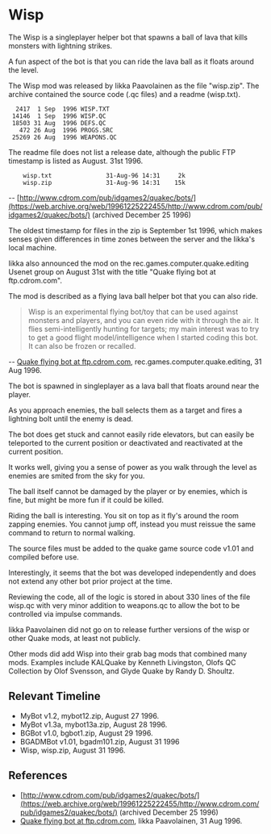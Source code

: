 # Wisp

The Wisp is a singleplayer helper bot that spawns a ball of lava that kills monsters with lightning strikes.

A fun aspect of the bot is that you can ride the lava ball as it floats around the level.

The Wisp mod was released by Iikka Paavolainen as the file "wisp.zip". The archive contained the source code (.qc files) and a readme (wisp.txt).

```
  2417  1 Sep  1996 WISP.TXT
 14146  1 Sep  1996 WISP.QC
 18503 31 Aug  1996 DEFS.QC
   472 26 Aug  1996 PROGS.SRC
 25269 26 Aug  1996 WEAPONS.QC
```

The readme file does not list a release date, although the public FTP timestamp is listed as August. 31st 1996.

```
	wisp.txt               31-Aug-96 14:31     2k
	wisp.zip               31-Aug-96 14:31    15k
```

-- [http://www.cdrom.com/pub/idgames2/quakec/bots/](https://web.archive.org/web/19961225222455/http://www.cdrom.com/pub/idgames2/quakec/bots/) (archived December 25 1996)

The oldest timestamp for files in the zip is September 1st 1996, which makes senses given differences in time zones between the server and the Iikka's local machine.

Iikka also announced the mod on the rec.games.computer.quake.editing Usenet group on August 31st with the title "Quake flying bot at ftp.cdrom.com".

The mod is described as a flying lava ball helper bot that you can also ride.

>	Wisp is an experimental flying bot/toy that can be used against monsters and players, and you can even ride with it through the air. It flies semi-intelligently hunting for targets; my main interest was to try to get a good flight model/intelligence when I started coding this bot. It can also be frozen or recalled.

-- [Quake flying bot at ftp.cdrom.com](https://groups.google.com/g/rec.games.computer.quake.editing/c/7BxpmZzmsnc/m/4UFJVAw5AbcJ), rec.games.computer.quake.editing, 31 Aug 1996.

The bot is spawned in singleplayer as a lava ball that floats around near the player.

As you approach enemies, the ball selects them as a target and fires a lightning bolt until the enemy is dead.

The bot does get stuck and cannot easily ride elevators, but can easily be teleported to the current position or deactivated and reactivated at the current position.

It works well, giving you a sense of power as you walk through the level as enemies are smited from the sky for you.

The ball itself cannot be damaged by the player or by enemies, which is fine, but might be more fun if it could be killed.

Riding the ball is interesting. You sit on top as it fly's around the room zapping enemies. You cannot jump off, instead you must reissue the same command to return to normal walking.

The source files must be added to the quake game source code v1.01 and compiled before use.

Interestingly, it seems that the bot was developed independently and does not extend any other bot prior project at the time.

Reviewing the code, all of the logic is stored in about 330 lines of the file wisp.qc with very minor addition to weapons.qc to allow the bot to be controlled via impulse commands.

Iikka Paavolainen did not go on to release further versions of the wisp or other Quake mods, at least not publicly.

Other mods did add Wisp into their grab bag mods that combined many mods. Examples include KALQuake by Kenneth Livingston, Olofs QC Collection by Olof Svensson, and Glyde Quake by Randy D. Shoultz.



## Relevant Timeline

* MyBot v1.2, mybot12.zip, August 27 1996.
* MyBot v1.3a, mybot13a.zip, August 28 1996.
* BGBot v1.0, bgbot1.zip, August 29 1996.
* BGADMBot v1.01, bgadm101.zip, August 31 1996
* Wisp, wisp.zip, August 31 1996.


## References

* [http://www.cdrom.com/pub/idgames2/quakec/bots/](https://web.archive.org/web/19961225222455/http://www.cdrom.com/pub/idgames2/quakec/bots/) (archived December 25 1996)
* [Quake flying bot at ftp.cdrom.com](https://groups.google.com/g/rec.games.computer.quake.editing/c/7BxpmZzmsnc/m/4UFJVAw5AbcJ), Iikka Paavolainen, 31 Aug 1996.